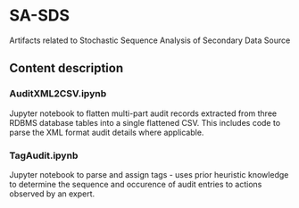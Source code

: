 # SA-SDS
Artifacts related to Stochastic Sequence Analysis of Secondary Data Source
## Content description
### AuditXML2CSV.ipynb
Jupyter notebook to flatten multi-part audit records extracted from three RDBMS database tables into a single flattened CSV. This includes code to parse the XML format audit details where applicable.
### TagAudit.ipynb
Jupyter notebook to parse and assign tags - uses prior heuristic knowledge to determine the sequence and occurence of audit entries to actions observed by an expert. 

